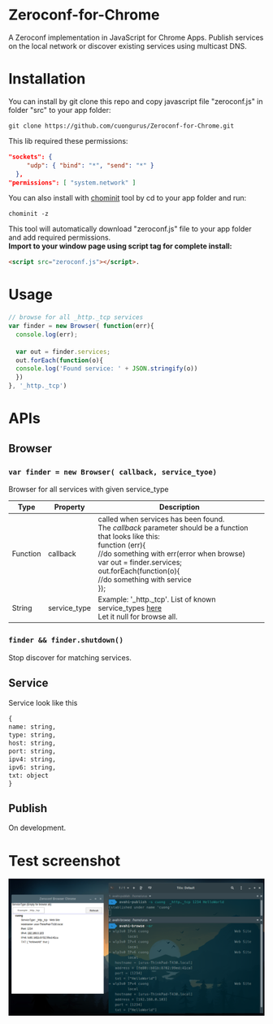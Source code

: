 # Zeroconf-for-Chrome
A Zeroconf implementation in JavaScript for Chrome Apps. Publish services on the local network or discover existing services using multicast DNS.
# Installation
You can install by git clone this repo and copy javascript file "zeroconf.js" in folder "src" to your app folder:
```
git clone https://github.com/cuongurus/Zeroconf-for-Chrome.git
```
This lib required these permissions:
```json
"sockets": {
     "udp": { "bind": "*", "send": "*" }
  },
"permissions": [ "system.network" ]
  ```

You can also install with [chominit](https://www.npmjs.com/package/chrominit) tool by cd to your app folder and run:
```
chominit -z
```
This tool will automatically download "zeroconf.js" file to your app folder and add required permissions.</br>
**Import to your window page using script tag for complete install:**
```html
<script src="zeroconf.js"></script>.
```

# Usage
```js
// browse for all _http._tcp services
var finder = new Browser( function(err){
  console.log(err);
  
  var out = finder.services;
  out.forEach(function(o){
  console.log('Found service: ' + JSON.stringify(o))
  })
}, '_http._tcp')
```
# APIs
## Browser
### `var finder = new Browser( callback, service_tyoe)`
Browser for all services with given service_type

| Type | Property | Description |
| --- | --- | --- |
| Function | callback | called when services has been found.</br>The *callback* parameter should be a function that looks like this:</br>function (err){</br>//do something with err(error when browse)</br>var out = finder.services;</br>out.forEach(function(o){</br>//do something with service</br>}); |
| String | service_type | Example: '_http._tcp'. List of known service_types [here](https://github.com/cuongurus/Zeroconf-for-Chrome/blob/master/test/service-types.js)</br>Let it null for browse all. |

### `finder && finder.shutdown()`
Stop discover for matching services.
## Service
Service look like this
```
{
name: string,
type: string,
host: string,
port: string,
ipv4: string,
ipv6: string,
txt: object
}
```
## Publish
On development.
# Test screenshot
![test](https://raw.githubusercontent.com/cuongurus/Zeroconf-for-Chrome/master/images/screenshot.png)


